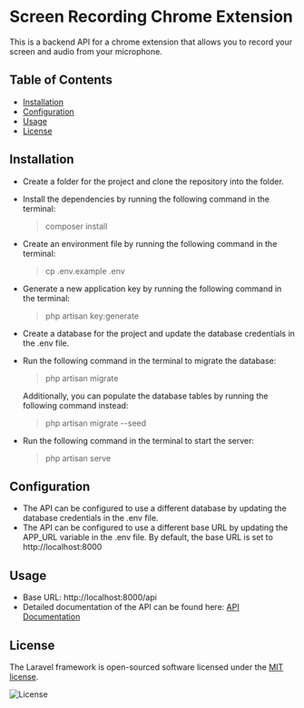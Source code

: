 # Screen Recording Chrome Extension
This is a backend API for a chrome extension that allows you to record your screen and audio from your microphone.

## Table of Contents
- [Installation](#installation)
- [Configuration](#configuration)
- [Usage](#usage)
- [License](#license)

## Installation
- Create a folder for the project and clone the repository into the folder.
- Install the dependencies by running the following command in the terminal:
    > composer install

- Create an environment file by running the following command in the terminal:
    > cp .env.example .env

- Generate a new application key by running the following command in the terminal:
    > php artisan key:generate

- Create a database for the project and update the database credentials in the .env file.
- Run the following command in the terminal to migrate the database:
    > php artisan migrate

    Additionally, you can populate the database tables by running the following command instead:
    > php artisan migrate --seed

- Run the following command in the terminal to start the server:
    > php artisan serve

## Configuration
- The API can be configured to use a different database by updating the database credentials in the .env file.
- The API can be configured to use a different base URL by updating the APP_URL variable in the .env file. By default, the base URL is set to http://localhost:8000

## Usage
- Base URL: http://localhost:8000/api
- Detailed documentation of the API can be found here: [API Documentation](https://chromex.adeleke.tech/api/docs)

## License
The Laravel framework is open-sourced software licensed under the [MIT license](https://opensource.org/licenses/MIT).
<p align="left">
<img src="https://img.shields.io/packagist/l/laravel/framework" alt="License">
</p>
